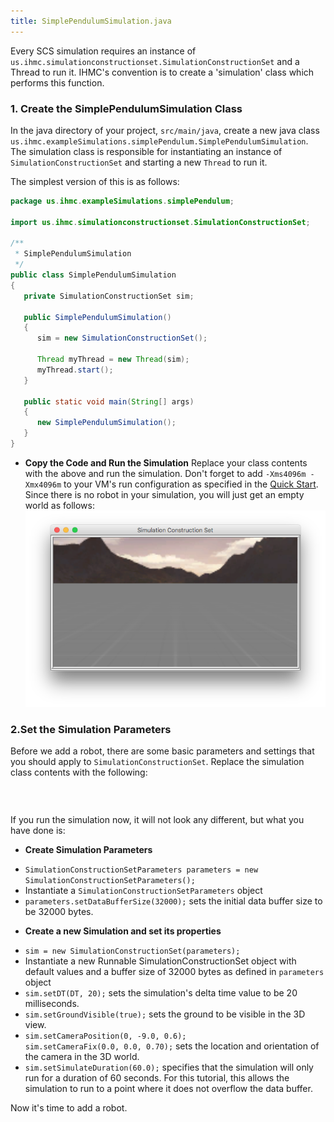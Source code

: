 ```yaml
---
title: SimplePendulumSimulation.java
---
```


Every SCS simulation requires an instance of `us.ihmc.simulationconstructionset.SimulationConstructionSet` and a Thread to run it.   IHMC's convention is to create a 'simulation' class which performs this function.
 
### 1. Create the SimplePendulumSimulation Class

In the java directory of your project, `src/main/java`, create a new java class `us.ihmc.exampleSimulations.simplePendulum.SimplePendulumSimulation`.
The simulation class is responsible for instantiating an instance of `SimulationConstructionSet` and starting a new `Thread` to run it.

The simplest version of this is as follows:  

```java
package us.ihmc.exampleSimulations.simplePendulum;

import us.ihmc.simulationconstructionset.SimulationConstructionSet;

/**
 * SimplePendulumSimulation
 */
public class SimplePendulumSimulation
{
   private SimulationConstructionSet sim;

   public SimplePendulumSimulation()
   {
      sim = new SimulationConstructionSet();

      Thread myThread = new Thread(sim);
      myThread.start();
   }

   public static void main(String[] args)
   {
      new SimplePendulumSimulation();
   }
}
```

* **Copy the Code and Run the Simulation**
Replace your class contents with the above and run the simulation.
Don't forget to add `-Xms4096m -Xmx4096m` to your VM's run configuration as specified in the [Quick Start](https://ihmcrobotics.github.io/ihmc-open-robotics-software/docs/quickstarthome.html). Since there is no robot in your simulation, you will just get an empty world as follows:
    ![blank simulation](/img/documentation/scsTutorial/blank-Simulation.png)

### 2.Set the Simulation Parameters

Before we add a robot, there are some basic parameters and settings that you should apply to `SimulationConstructionSet`.  Replace the simulation class contents with the following:


<pre><code data-url-index="0" data-snippet="complete" id="SimplePendulum"></code></pre>


<script id="snippetscript" src="../snippetautomation/codesnippets.js" sources=Array.of("https://rawgit.com/ihmcrobotics/ihmc-open-robotics-software/master/example-simulations/src/main/java/us/ihmc/exampleSimulations/simplePendulum/SimplePendulumSimulation.java")></script>

<br>

If you run the simulation now, it will not look any different, but what you have done is:

* **Create Simulation Parameters**  
- `SimulationConstructionSetParameters parameters = new SimulationConstructionSetParameters();`
- Instantiate a `SimulationConstructionSetParameters` object
- `parameters.setDataBufferSize(32000);` sets the initial data buffer size to be 32000 bytes.

* **Create a new Simulation and set its properties**
- `sim = new SimulationConstructionSet(parameters);`  
- Instantiate a new Runnable SimulationConstructionSet object with default values and a buffer size of 32000 bytes as defined in `parameters` object   
- `sim.setDT(DT, 20);`  sets the simulation's delta time value to be 20 milliseconds.             
- `sim.setGroundVisible(true);`  sets the ground to be visible in the 3D view.  
- `sim.setCameraPosition(0, -9.0, 0.6);`  
  `sim.setCameraFix(0.0, 0.0, 0.70);`  sets the location and orientation of the camera in the 3D world.  
- `sim.setSimulateDuration(60.0);`  specifies that the simulation will only run for a duration of 60 seconds.  For this tutorial, this allows the simulation to run to a point where it does not overflow the data buffer.

Now it's time to add a robot.
